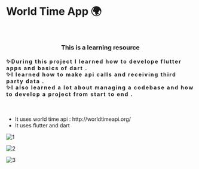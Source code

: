 # World Time App 🌍
<br>
<h3 align="center">This is a learning resource</h3>
<h4 style = "letter-spacing : 2px;">✨During this project I learned how to develope flutter apps and basics of dart . <br>✨I learned how to make api calls and receiving third party data . <br>✨I also learned a lot about managing a codebase and how to develop a project from start to end .</h4>
<br>
<ul>
  <li>It uses world time api : http://worldtimeapi.org/</li>
  <li>It uses flutter and dart</li>
</ul>


![1](https://user-images.githubusercontent.com/58136319/118255969-899b9380-b4ca-11eb-9cd4-ef3255f0fb10.jpg)

![2](https://user-images.githubusercontent.com/58136319/118256043-a33cdb00-b4ca-11eb-8015-ccf51c16112f.jpg)

![3](https://user-images.githubusercontent.com/58136319/118256085-b5b71480-b4ca-11eb-849f-1b8a8f461f43.jpg)
